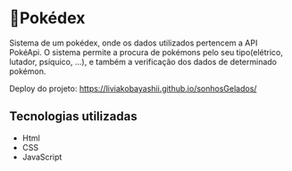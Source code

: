 # 🐹Pokédex
Sistema de um pokédex, onde os dados utilizados pertencem a API PokéApi. O sistema permite a procura de pokémons pelo seu tipo(elétrico, lutador, psíquico, ...), e também a verificação dos dados de determinado pokémon.

Deploy do projeto:
https://liviakobayashii.github.io/sonhosGelados/

## Tecnologias utilizadas
* Html
* CSS
* JavaScript
